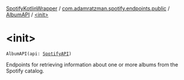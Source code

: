[SpotifyKotlinWrapper](../../index.md) / [com.adamratzman.spotify.endpoints.public](../index.md) / [AlbumAPI](index.md) / [&lt;init&gt;](./-init-.md)

# &lt;init&gt;

`AlbumAPI(api: `[`SpotifyAPI`](../../com.adamratzman.spotify.main/-spotify-a-p-i/index.md)`)`

Endpoints for retrieving information about one or more albums from the Spotify catalog.

